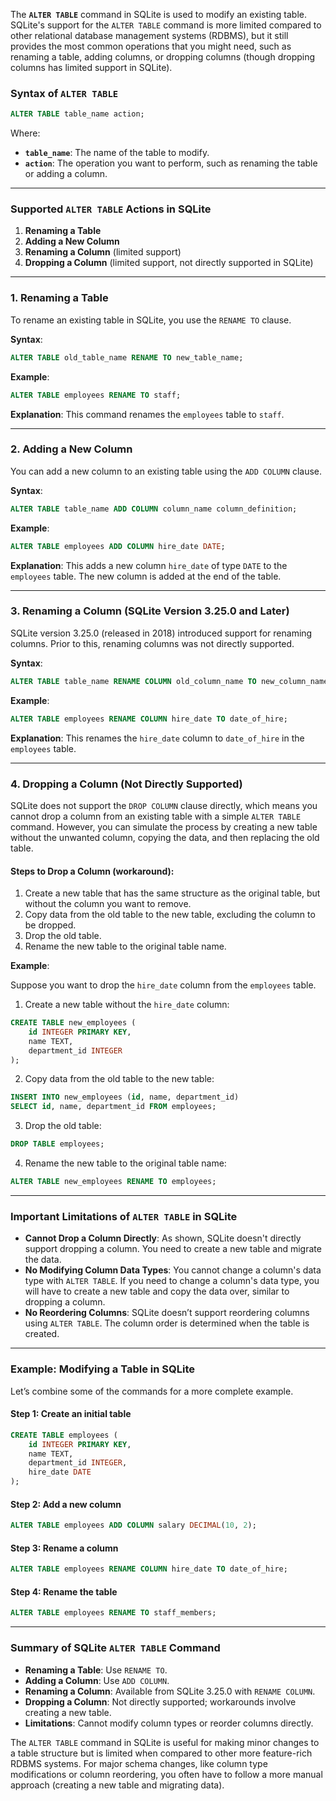 The **`ALTER TABLE`** command in SQLite is used to modify an existing table. SQLite's support for the `ALTER TABLE` command is more limited compared to other relational database management systems (RDBMS), but it still provides the most common operations that you might need, such as renaming a table, adding columns, or dropping columns (though dropping columns has limited support in SQLite).

### Syntax of `ALTER TABLE`

```sql
ALTER TABLE table_name action;
```

Where:
- **`table_name`**: The name of the table to modify.
- **`action`**: The operation you want to perform, such as renaming the table or adding a column.

---

### Supported `ALTER TABLE` Actions in SQLite

1. **Renaming a Table**
2. **Adding a New Column**
3. **Renaming a Column** (limited support)
4. **Dropping a Column** (limited support, not directly supported in SQLite)

---

### 1. **Renaming a Table**

To rename an existing table in SQLite, you use the `RENAME TO` clause.

**Syntax**:
```sql
ALTER TABLE old_table_name RENAME TO new_table_name;
```

**Example**:
```sql
ALTER TABLE employees RENAME TO staff;
```

**Explanation**: This command renames the `employees` table to `staff`.

---

### 2. **Adding a New Column**

You can add a new column to an existing table using the `ADD COLUMN` clause.

**Syntax**:
```sql
ALTER TABLE table_name ADD COLUMN column_name column_definition;
```

**Example**:
```sql
ALTER TABLE employees ADD COLUMN hire_date DATE;
```

**Explanation**: This adds a new column `hire_date` of type `DATE` to the `employees` table. The new column is added at the end of the table.

---

### 3. **Renaming a Column** (SQLite Version 3.25.0 and Later)

SQLite version 3.25.0 (released in 2018) introduced support for renaming columns. Prior to this, renaming columns was not directly supported.

**Syntax**:
```sql
ALTER TABLE table_name RENAME COLUMN old_column_name TO new_column_name;
```

**Example**:
```sql
ALTER TABLE employees RENAME COLUMN hire_date TO date_of_hire;
```

**Explanation**: This renames the `hire_date` column to `date_of_hire` in the `employees` table.

---

### 4. **Dropping a Column** (Not Directly Supported)

SQLite does not support the `DROP COLUMN` clause directly, which means you cannot drop a column from an existing table with a simple `ALTER TABLE` command. However, you can simulate the process by creating a new table without the unwanted column, copying the data, and then replacing the old table.

#### Steps to Drop a Column (workaround):
1. Create a new table that has the same structure as the original table, but without the column you want to remove.
2. Copy data from the old table to the new table, excluding the column to be dropped.
3. Drop the old table.
4. Rename the new table to the original table name.

**Example**:

Suppose you want to drop the `hire_date` column from the `employees` table.

1. Create a new table without the `hire_date` column:

```sql
CREATE TABLE new_employees (
    id INTEGER PRIMARY KEY,
    name TEXT,
    department_id INTEGER
);
```

2. Copy data from the old table to the new table:

```sql
INSERT INTO new_employees (id, name, department_id)
SELECT id, name, department_id FROM employees;
```

3. Drop the old table:

```sql
DROP TABLE employees;
```

4. Rename the new table to the original table name:

```sql
ALTER TABLE new_employees RENAME TO employees;
```

---

### Important Limitations of `ALTER TABLE` in SQLite

- **Cannot Drop a Column Directly**: As shown, SQLite doesn't directly support dropping a column. You need to create a new table and migrate the data.
- **No Modifying Column Data Types**: You cannot change a column's data type with `ALTER TABLE`. If you need to change a column's data type, you will have to create a new table and copy the data over, similar to dropping a column.
- **No Reordering Columns**: SQLite doesn’t support reordering columns using `ALTER TABLE`. The column order is determined when the table is created.

---

### Example: Modifying a Table in SQLite

Let’s combine some of the commands for a more complete example.

#### Step 1: Create an initial table

```sql
CREATE TABLE employees (
    id INTEGER PRIMARY KEY,
    name TEXT,
    department_id INTEGER,
    hire_date DATE
);
```

#### Step 2: Add a new column

```sql
ALTER TABLE employees ADD COLUMN salary DECIMAL(10, 2);
```

#### Step 3: Rename a column

```sql
ALTER TABLE employees RENAME COLUMN hire_date TO date_of_hire;
```

#### Step 4: Rename the table

```sql
ALTER TABLE employees RENAME TO staff_members;
```

---

### Summary of SQLite `ALTER TABLE` Command

- **Renaming a Table**: Use `RENAME TO`.
- **Adding a Column**: Use `ADD COLUMN`.
- **Renaming a Column**: Available from SQLite 3.25.0 with `RENAME COLUMN`.
- **Dropping a Column**: Not directly supported; workarounds involve creating a new table.
- **Limitations**: Cannot modify column types or reorder columns directly.

The `ALTER TABLE` command in SQLite is useful for making minor changes to a table structure but is limited when compared to other more feature-rich RDBMS systems. For major schema changes, like column type modifications or column reordering, you often have to follow a more manual approach (creating a new table and migrating data).

